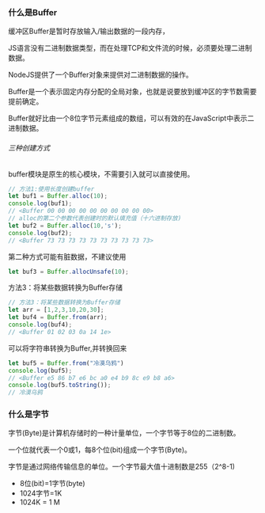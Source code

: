 ### 什么是Buffer

缓冲区Buffer是暂时存放输入/输出数据的一段内存，

JS语言没有二进制数据类型，而在处理TCP和文件流的时候，必须要处理二进制数据。

NodeJS提供了一个Buffer对象来提供对二进制数据的操作。

Buffer是一个表示固定内存分配的全局对象，也就是说要放到缓冲区的字节数需要提前确定。

Buffer就好比由一个8位字节元素组成的数组，可以有效的在JavaScript中表示二进制数据。

###### 三种创建方式

buffer模块是原生的核心模块，不需要引入就可以直接使用。

```javascript
// 方法1:使用长度创建buffer
let buf1 = Buffer.alloc(10);
console.log(buf1); 
// <Buffer 00 00 00 00 00 00 00 00 00 00>
// alloc的第二个参数代表创建时的默认填充值（十六进制存放)
let buf2 = Buffer.alloc(10,'s');
console.log(buf2); 
// <Buffer 73 73 73 73 73 73 73 73 73 73>
```

第二种方式可能有脏数据，不建议使用

```javascript
let buf3 = Buffer.allocUnsafe(10);
```

方法3：将某些数据转换为Buffer存储

```javascript
// 方法3：将某些数据转换为Buffer存储
let arr = [1,2,3,10,20,30];
let buf4 = Buffer.from(arr);
console.log(buf4); 
// <Buffer 01 02 03 0a 14 1e>
```

可以将字符串转换为Buffer,并转换回来

```javascript
let buf5 = Buffer.from("冷漠乌鸦")
console.log(buf5);
// <Buffer e5 86 b7 e6 bc a0 e4 b9 8c e9 b8 a6>
console.log(buf5.toString());
// 冷漠乌鸦
```


### 什么是字节

字节(Byte)是计算机存储时的一种计量单位，一个字节等于8位的二进制数。

一个位就代表一个0或1，每8个位(bit)组成一个字节(Byte)。

字节是通过网络传输信息的单位。一个字节最大值十进制数是255（2^8-1)

* 8位(bit)=1字节(byte)
* 1024字节=1K
* 1024K = 1 M
